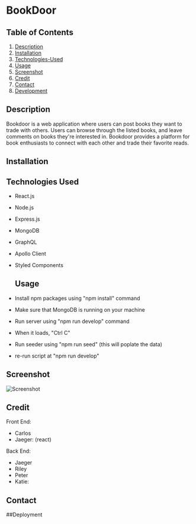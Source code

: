 # BookDoor

## Table of Contents

1. [Description](#description)
2. [Installation](#installation)
3. [Technologies-Used](#technologies-used)
4. [Usage](#usage)
5. [Screenshot](#screenshot)
6. [Credit](#credit)
7. [Contact](#contact)
8. [Development](#development)

## Description

Bookdoor is a web application where users can post books they want to trade with others. Users can browse through the listed books, and leave comments on books they're interested in. Bookdoor provides a platform for book enthusiasts to connect with each other and trade their favorite reads.

## Installation


## Technologies Used

- React.js
- Node.js
- Express.js
- MongoDB
- GraphQL
- Apollo Client
- Styled Components

  ## Usage
- Install npm packages using "npm install" command
- Make sure that MongoDB is running on your machine
- Run server using "npm run develop" command
- When it loads, "Ctrl C"
- Run seeder using "npm run seed" (this will poplate the data)
- re-run script at "npm run develop"

## Screenshot

![Screenshot](https://drive.google.com/file/d/1Rj922BEeSpq3Bejdg-OBHWFT7rVFR07H/view?usp=sharing)


## Credit

Front End:
* Carlos
* Jaeger:  (react)

Back End:
* Jaeger
* Riley
* Peter
* Katie:

## Contact


##Deployment
